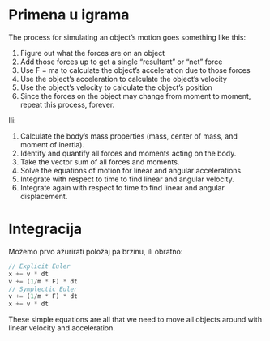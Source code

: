 # Primena u igrama

The process for simulating an object’s motion goes something like this:

1. Figure out what the forces are on an object
2. Add those forces up to get a single “resultant” or “net” force
3. Use F = ma to calculate the object’s acceleration due to those forces
4. Use the object’s acceleration to calculate the object’s velocity
5. Use the object’s velocity to calculate the object’s position
6. Since the forces on the object may change from moment to moment, repeat this process, forever.

Ili:
1. Calculate the body’s mass properties (mass, center of mass, and moment of inertia).
2. Identify and quantify all forces and moments acting on the body.
3. Take the vector sum of all forces and moments.
4. Solve the equations of motion for linear and angular accelerations.
5. Integrate with respect to time to find linear and angular velocity.
6. Integrate again with respect to time to find linear and angular displacement.

# Integracija

Možemo prvo ažurirati položaj pa brzinu, ili obratno:
```js
// Explicit Euler
x += v * dt
v += (1/m * F) * dt
// Symplectic Euler
v += (1/m * F) * dt
x += v * dt
```
These simple equations are all that we need to move all objects around with linear velocity and acceleration.
